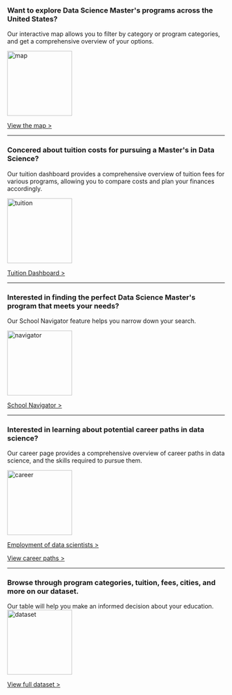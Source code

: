 <h3>Want to explore Data Science Master's programs across the United States?</h3>


Our interactive map allows you to filter by category or program categories, and get a comprehensive overview of your options.

<a href="{{ site.baseurl }}/map">
<img src="{{ site.baseurl }}/assets/icons/undraw_map_dark_re_36sy.svg" style="" width="150" alt="map">
</a>
 
<a href="{{ site.baseurl }}/map" style="">View the map > </a>

<hr>

<h3>Concered about tuition costs for pursuing a Master's in Data Science?</h3>

Our tuition dashboard provides a comprehensive overview of tuition fees for various programs, allowing you to compare costs and plan your finances accordingly. 

<!-- undraw_savings_re_eq4w.svg -->
<a href="{{ site.baseurl }}/tuition_dashboard">
<img src="{{ site.baseurl }}/assets/icons/undraw_savings_re_eq4w.svg" style="" width="150" alt="tuition">
</a> 

<a href="{{ site.baseurl }}/tuition_dashboard" style="">Tuition Dashboard > </a>
<hr>

<h3>Interested in finding the perfect Data Science Master's program that meets your needs?</h3> 

Our School Navigator feature helps you narrow down your search. 

<a href="{{ site.baseurl }}/school_navigator">
<img src="{{ site.baseurl }}/assets/icons/undraw_success_factors_re_ce93.svg" style="" width="150" alt="navigator">
</a>

<a href="{{ site.baseurl }}/school_navigator" style="">School Navigator > </a>

<hr>

<h3>Interested in learning about potential career paths in data science?</h3>

Our career page provides a comprehensive overview of career paths in data science, and the skills required to pursue them.

<a href="{{ site.baseurl }}/career">
<img src="{{ site.baseurl }}/assets/icons/undraw_resume_re_hkth.svg" style="" width="150" alt="career">
</a>

<a href="{{ site.baseurl }}/employment" style="">Employment of data scientists > </a> 

<a href="{{ site.baseurl }}/career" style="">View career paths > </a>

<hr>

<h3>Browse through program categories, tuition, fees, cities, and more on our dataset.</h3>
Our table will help you make an informed decision about your education.

<a href="https://docs.google.com/spreadsheets/d/e/2PACX-1vS4Ny9bjIfbjo_qqs92rdZWdBLCjDFPqM9kKDZSZR_cHB-SuarE_3MWiRBMgZGPm4NUx6eVRVL9jtKR/pubhtml?gid=0&amp;single=true&amp;widget=true&amp;headers=false">
<img src="{{ site.baseurl }}/assets/icons/undraw_location_review_d5qn.svg" style="" width="150" alt="dataset">
</a>

<a href="https://docs.google.com/spreadsheets/d/e/2PACX-1vS4Ny9bjIfbjo_qqs92rdZWdBLCjDFPqM9kKDZSZR_cHB-SuarE_3MWiRBMgZGPm4NUx6eVRVL9jtKR/pubhtml?gid=0&amp;single=true&amp;widget=true&amp;headers=false" style="">View full dataset > </a> 
